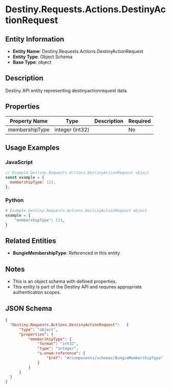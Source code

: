 # Destiny.Requests.Actions.DestinyActionRequest

## Entity Information
- **Entity Name**: Destiny.Requests.Actions.DestinyActionRequest
- **Entity Type**: Object Schema
- **Base Type**: object

## Description
Destiny API entity representing destinyactionrequest data.

## Properties

| Property Name | Type | Description | Required |
|---------------|------|-------------|----------|
| membershipType | integer (int32) |  | No |

## Usage Examples

### JavaScript
```javascript
// Example Destiny.Requests.Actions.DestinyActionRequest object
const example = {
  membershipType: 123,
};
```

### Python
```python
# Example Destiny.Requests.Actions.DestinyActionRequest object
example = {
    "membershipType": 123,
}
```

## Related Entities
- **BungieMembershipType**: Referenced in this entity

## Notes
- This is an object schema with defined properties.
- This entity is part of the Destiny API and requires appropriate authentication scopes.

## JSON Schema
```json
{
  "Destiny.Requests.Actions.DestinyActionRequest":   {
      "type": "object",
      "properties": {
          "membershipType": {
              "format": "int32",
              "type": "integer",
              "x-enum-reference": {
                  "$ref": "#/components/schemas/BungieMembershipType"
              }
          }
      }
  }
}
```
